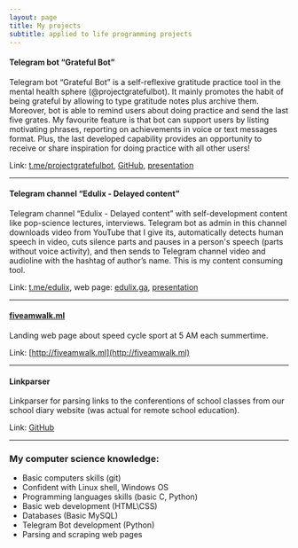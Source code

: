 ```yaml
---
layout: page
title: My projects
subtitle: applied to life programming projects
---
```


#### Telegram bot “Grateful Bot”
Telegram bot “Grateful Bot” is a self-reflexive gratitude practice tool in the mental health sphere (@projectgratefulbot). It mainly promotes the habit of being grateful by allowing to type gratitude notes plus archive them. Moreover, bot is able to remind users about doing practice and send the last five grates. My favourite feature is that bot can support users by listing motivating phrases, reporting on achievements in voice or text messages format. Plus, the last developed capability provides an opportunity to receive or share inspiration for doing practice with all other users!

Link: [t.me/projectgratefulbot](https://t.me/projectgratefulbot), [GitHub](https://github.com/vedulix/notes_bot), [presentation](https://docs.google.com/presentation/d/1wpl6_r2ptjd7r10C1O6HczmbL_djjuJKeI5qvG2Oky4/edit?usp=sharing)

------




#### Telegram channel “Edulix - Delayed content”
Telegram channel “Edulix - Delayed content” with self-development content like pop-science lectures, interviews. Telegram bot as admin in this channel downloads video from YouTube that I give its, automatically detects human speech in video, cuts silence parts and pauses in a person's speech (parts without voice activity), and then sends to Telegram channel video and audioline with the hashtag of author’s name. This is my content consuming tool.

Link: [t.me/edulix](https://t.me/edulix), web page: [edulix.ga](http://edulix.ga), [presentation](https://docs.google.com/presentation/d/1Hliyr5gM4Saimw7DKjqFW4UK9vSlByMurKBZtSt-wSg/edit?usp=sharing)

------



#### [fiveamwalk.ml](http://fiveamwalk.ml)

Landing web page about speed cycle sport at 5 AM each summertime.

Link: [http://fiveamwalk.ml](http://fiveamwalk.ml)

------



#### Linkparser
Linkparser for parsing links to the conferentions of school classes from our school diary website (was actual for remote school education).

Link: [GitHub](https://github.com/vedulix/linksparser)

------



### My computer science knowledge:


- Basic computers skills (git)
- Confident with Linux shell, Windows OS
- Programming languages skills (basic C, Python)
- Basic web development (HTML\CSS)
- Databases (Basic MySQL)
- Telegram Bot development (Python)
- Parsing and scraping web pages
